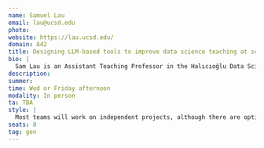 ```yaml
---
name: Samuel Lau
email: lau@ucsd.edu
photo:
website: https://lau.ucsd.edu/
domain: A42
title: Designing LLM-based tools to improve data science teaching at scale
bio: |
  Sam Lau is an Assistant Teaching Professor in the Halıcıoğlu Data Science Institute at UC San Diego. His research creates novel interfaces for learning and teaching data science, including the popular Pandas Tutor tool (https://pandastutor.com/) which serves over 40,000 people per year. He is the author of Learning Data Science, published by O’Reilly Media in 2023.
description: 
summer:
time: Wed or Friday afternoon
modality: In person
ta: TBA
style: |
  Most teams will work on independent projects, although there are options for students who wish to contribute to a larger system or existing tool.
seats: 8
tag: gen
---
```


